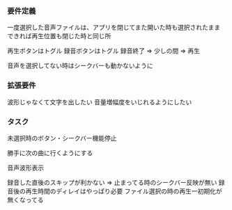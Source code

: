 ### 要件定義
一度選択した音声ファイルは、アプリを閉じてまた開いた時も選択されたまま
できれば再生位置も閉じた時と同じ所

再生ボタンはトグル
録音ボタンはトグル 録音終了 => 少しの間 => 再生

音声を選択してない時はシークバーも動かないように

### 拡張要件
波形じゃなくて文字を出したい
音量増幅度をいじれるようにしたい

### タスク
未選択時のボタン・シークバー機能停止

勝手に次の曲に行くようにする

音声波形表示

録音した直後のスキップが利かない
=> 止まってる時のシークバー反映が無い
録音後の再生時間のディレイはやっぱり必要
ファイル選択の時の再生一初期化が無くなってる
